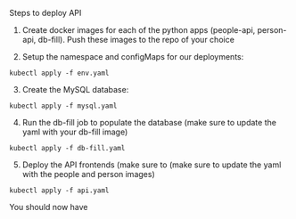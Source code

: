 Steps to deploy API

  1. Create docker images for each of the python apps (people-api, person-api, db-fill). Push these images to the repo of your   choice

  2. Setup the namespace and configMaps for our deployments:
  
    kubectl apply -f env.yaml
    
  3. Create the MySQL database:
  
    kubectl apply -f mysql.yaml
    
  4. Run the db-fill job to populate the database (make sure to update the yaml with your db-fill image)

    kubectl apply -f db-fill.yaml

  5. Deploy the API frontends (make sure to (make sure to update the yaml with the people and person images)

    kubectl apply -f api.yaml

You should now have 
